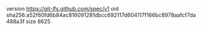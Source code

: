 version https://git-lfs.github.com/spec/v1
oid sha256:a52f60fd6b84ac816091281dbcc692117d604117f166bc8978aafcf7da488a3f
size 8625
